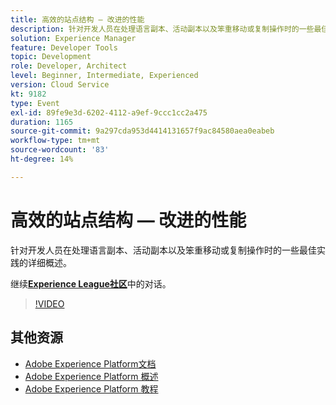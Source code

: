 ```yaml
---
title: 高效的站点结构 — 改进的性能
description: 针对开发人员在处理语言副本、活动副本以及笨重移动或复制操作时的一些最佳实践的详细概述。
solution: Experience Manager
feature: Developer Tools
topic: Development
role: Developer, Architect
level: Beginner, Intermediate, Experienced
version: Cloud Service
kt: 9182
type: Event
exl-id: 89fe9e3d-6202-4112-a9ef-9ccc1cc2a475
duration: 1165
source-git-commit: 9a297cda953d4414131657f9ac84580aea0eabeb
workflow-type: tm+mt
source-wordcount: '83'
ht-degree: 14%

---
```


# 高效的站点结构 — 改进的性能

针对开发人员在处理语言副本、活动副本以及笨重移动或复制操作时的一些最佳实践的详细概述。

继续&#x200B;**[Experience League社区](https://adobe.ly/39DoIQT)**&#x200B;中的对话。

>[!VIDEO](https://video.tv.adobe.com/v/337723/?quality=12&learn=on&hidetitle=true)

## 其他资源

- [Adobe Experience Platform文档](https://experienceleague.adobe.com/docs/experience-platform.html)
- [Adobe Experience Platform 概述](https://experienceleague.adobe.com/docs/experience-platform/landing/home.html?lang=zh-Hans)
- [Adobe Experience Platform 教程](https://experienceleague.adobe.com/docs/platform-learn/tutorials/overview.html?lang=en)
